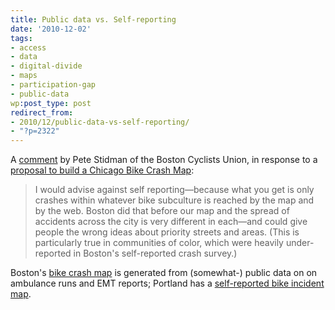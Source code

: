 ```yaml
---
title: Public data vs. Self-reporting
date: '2010-12-02'
tags:
- access
- data
- digital-divide
- maps
- participation-gap
- public-data
wp:post_type: post
redirect_from:
- 2010/12/public-data-vs-self-reporting/
- "?p=2322"
---
```


A [comment](http://www.stevevance.net/planning/i-want-to-make-a-crash-reporting-tool/#comment-106046851) by Pete Stidman of the Boston Cyclists Union, in response to a [proposal to build a Chicago Bike Crash Map](http://www.stevevance.net/planning/i-want-to-make-a-crash-reporting-tool/):

> I would advise against self reporting—because what you get is only crashes within whatever bike subculture is reached by the map and by the web. Boston did that before our map and the spread of accidents across the city is very different in each—and could give people the wrong ideas about priority streets and areas. (This is particularly true in communities of color, which were heavily under-reported in Boston's self-reported crash survey.)

Boston's [bike crash map](http://bostoncyclistsunion.org/resources/crash-map/) is generated from (somewhat-) public data on on ambulance runs and EMT reports; Portland has a [self-reported bike incident map](http://bikeportland.org/closecall/home.php).
